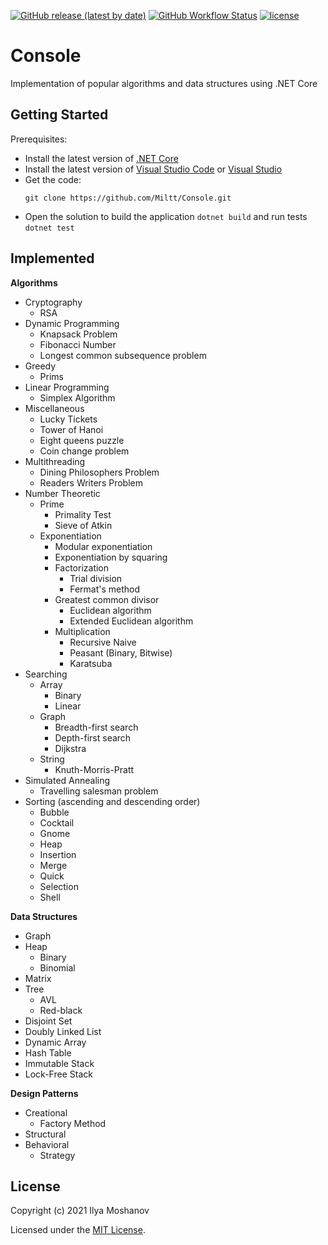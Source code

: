 [![GitHub release (latest by date)](https://img.shields.io/github/v/release/Miltt/Console)](https://github.com/Miltt/Console/releases/tag/v2.0)
[![GitHub Workflow Status](https://img.shields.io/github/workflow/status/Miltt/Console/.NETCore)](https://github.com/Miltt/Console/actions)
[![license](https://img.shields.io/github/license/Miltt/Console)](https://github.com/Miltt/Console/blob/master/LICENSE)

# Console
Implementation of popular algorithms and data structures using .NET Core

## Getting Started
Prerequisites:
* Install the latest version of [.NET Core](https://dotnet.microsoft.com/download)
* Install the latest version of [Visual Studio Code](https://code.visualstudio.com/Download) or [Visual Studio](https://developer.microsoft.com/en-us/windows/downloads)
* Get the code:
  ```
  git clone https://github.com/Miltt/Console.git
  ```
* Open the solution to build the application `dotnet build` and run tests `dotnet test`
  
## Implemented
**Algorithms**
* Cryptography
  * RSA
* Dynamic Programming
  * Knapsack Problem
  * Fibonacci Number
  * Longest common subsequence problem
* Greedy
  * Prims
* Linear Programming
  * Simplex Algorithm
* Miscellaneous
  * Lucky Tickets
   * Tower of Hanoi
   * Eight queens puzzle
   * Coin change problem
* Multithreading
  * Dining Philosophers Problem
  * Readers Writers Problem
* Number Theoretic
  * Prime
    * Primality Test
    * Sieve of Atkin
  * Exponentiation
    * Modular exponentiation
    * Exponentiation by squaring
    * Factorization
      * Trial division
      * Fermat's method
    * Greatest common divisor
      * Euclidean algorithm
      * Extended Euclidean algorithm
    * Multiplication
      * Recursive Naive
      * Peasant (Binary, Bitwise)
      * Karatsuba
* Searching
  * Array
    * Binary
    * Linear
  * Graph
    * Breadth-first search
    * Depth-first search
    * Dijkstra
  * String
    * Knuth-Morris-Pratt
* Simulated Annealing
  * Travelling salesman problem
* Sorting (ascending and descending order)
  * Bubble
  * Cocktail
  * Gnome
  * Heap
  * Insertion
  * Merge
  * Quick
  * Selection
  * Shell

**Data Structures**
* Graph
* Heap
  * Binary
  * Binomial
* Matrix
* Tree
  * AVL
  * Red-black
* Disjoint Set
* Doubly Linked List
* Dynamic Array
* Hash Table
* Immutable Stack
* Lock-Free Stack

**Design Patterns**
* Creational
  * Factory Method
* Structural
* Behavioral
  * Strategy

## License
Copyright (c) 2021 Ilya Moshanov

Licensed under the [MIT License](./LICENSE).
